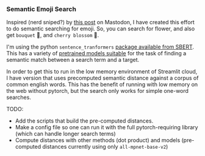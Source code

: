 
### Semantic Emoji Search

Inspired (nerd sniped?) by [this post](https://data-folks.masto.host/@archie/109543055657581394) on Mastodon, I have created this effort to do semantic searching for emoji. So, you can search for flower, and also get `bouquet` 💐, and `cherry blossom` 🌸.

I'm using the python `sentence_tranformers` [package available from SBERT](https://www.sbert.net/index.html). This has a variety of [pretrained models suitable](https://www.sbert.net/docs/pretrained_models.htm) for the task of finding a semantic match between a search term and a target.

In order to get this to run in the low memory environment of Streamlit cloud, I have version that uses precomputed semantic distance against a corpus of common english words. This has the benefit of running with low memory on the web without pytorch, but the search only works for simple one-word searches.

TODO:

* Add the scripts that build the pre-computed distances.
* Make a config file so one can run it with the full pytorch-requiring library (which can handle longer search terms)
* Compute distances with other methods (dot product) and models (pre-computed distances currently using only `all-mpnet-base-v2`)